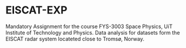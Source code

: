 # EISCAT-EXP
Mandatory Assignment for the course FYS-3003 Space Physics, UiT Institute of Technology and Physics. Data analysis for datasets form the EISCAT radar system locateted close to Tromsø, Norway.

